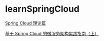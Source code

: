 # learnSpringCloud 

[Spring Cloud 理论篇 ](https://mp.weixin.qq.com/s?__biz=MzU3ODA5NDc0Mw==&mid=2247483852&idx=1&sn=eabbbabb1a25193afd702213ab160b76&chksm=fd7bd234ca0c5b22fefecafabb293b200428d00737876665c8d251c7cf7979aae71e00f720d7&token=405320755&lang=zh_CN#rd)   

[基于 Spring Cloud 的微服务架构实践指南（上）](https://mp.weixin.qq.com/s?__biz=MzU3ODA5NDc0Mw==&mid=2247483862&idx=1&sn=d7229f14de888fce0d409bcff2c7a079&chksm=fd7bd22eca0c5b3836e0ac7cd0d8b05917f943e63e9fde71836f625c15ebb1e394b7ce5c9f89&token=2136509993&lang=zh_CN#rd)
